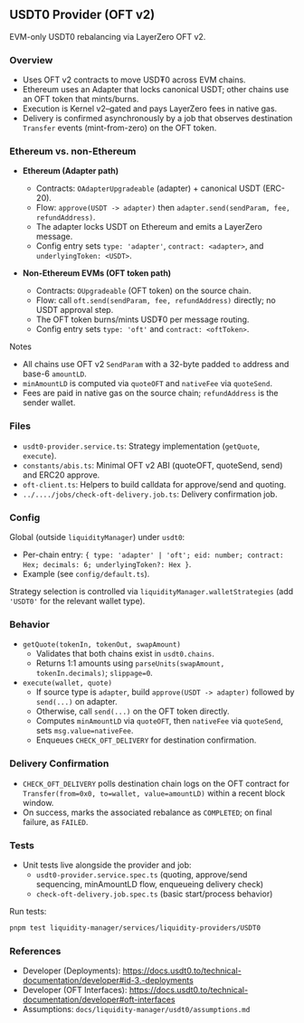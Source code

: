 ## USDT0 Provider (OFT v2)

EVM-only USDT0 rebalancing via LayerZero OFT v2.

### Overview

- Uses OFT v2 contracts to move USD₮0 across EVM chains.
- Ethereum uses an Adapter that locks canonical USDT; other chains use an OFT token that mints/burns.
- Execution is Kernel v2–gated and pays LayerZero fees in native gas.
- Delivery is confirmed asynchronously by a job that observes destination `Transfer` events (mint-from-zero) on the OFT token.

### Ethereum vs. non-Ethereum

- **Ethereum (Adapter path)**
  - Contracts: `OAdapterUpgradeable` (adapter) + canonical USDT (ERC-20).
  - Flow: `approve(USDT -> adapter)` then `adapter.send(sendParam, fee, refundAddress)`.
  - The adapter locks USDT on Ethereum and emits a LayerZero message.
  - Config entry sets `type: 'adapter'`, `contract: <adapter>`, and `underlyingToken: <USDT>`.

- **Non-Ethereum EVMs (OFT token path)**
  - Contracts: `OUpgradeable` (OFT token) on the source chain.
  - Flow: call `oft.send(sendParam, fee, refundAddress)` directly; no USDT approval step.
  - The OFT token burns/mints USD₮0 per message routing.
  - Config entry sets `type: 'oft'` and `contract: <oftToken>`.

Notes

- All chains use OFT v2 `SendParam` with a 32-byte padded `to` address and base-6 `amountLD`.
- `minAmountLD` is computed via `quoteOFT` and `nativeFee` via `quoteSend`.
- Fees are paid in native gas on the source chain; `refundAddress` is the sender wallet.

### Files

- `usdt0-provider.service.ts`: Strategy implementation (`getQuote`, `execute`).
- `constants/abis.ts`: Minimal OFT v2 ABI (quoteOFT, quoteSend, send) and ERC20 approve.
- `oft-client.ts`: Helpers to build calldata for approve/send and quoting.
- `../..../jobs/check-oft-delivery.job.ts`: Delivery confirmation job.

### Config

Global (outside `liquidityManager`) under `usdt0`:

- Per-chain entry: `{ type: 'adapter' | 'oft'; eid: number; contract: Hex; decimals: 6; underlyingToken?: Hex }`.
- Example (see `config/default.ts`).

Strategy selection is controlled via `liquidityManager.walletStrategies` (add `'USDT0'` for the relevant wallet type).

### Behavior

- `getQuote(tokenIn, tokenOut, swapAmount)`
  - Validates that both chains exist in `usdt0.chains`.
  - Returns 1:1 amounts using `parseUnits(swapAmount, tokenIn.decimals)`; `slippage=0`.
- `execute(wallet, quote)`
  - If source type is `adapter`, build `approve(USDT -> adapter)` followed by `send(...)` on adapter.
  - Otherwise, call `send(...)` on the OFT token directly.
  - Computes `minAmountLD` via `quoteOFT`, then `nativeFee` via `quoteSend`, sets `msg.value=nativeFee`.
  - Enqueues `CHECK_OFT_DELIVERY` for destination confirmation.

### Delivery Confirmation

- `CHECK_OFT_DELIVERY` polls destination chain logs on the OFT contract for `Transfer(from=0x0, to=wallet, value=amountLD)` within a recent block window.
- On success, marks the associated rebalance as `COMPLETED`; on final failure, as `FAILED`.

### Tests

- Unit tests live alongside the provider and job:
  - `usdt0-provider.service.spec.ts` (quoting, approve/send sequencing, minAmountLD flow, enqueueing delivery check)
  - `check-oft-delivery.job.spec.ts` (basic start/process behavior)

Run tests:

```bash
pnpm test liquidity-manager/services/liquidity-providers/USDT0
```

### References

- Developer (Deployments): https://docs.usdt0.to/technical-documentation/developer#id-3.-deployments
- Developer (OFT Interfaces): https://docs.usdt0.to/technical-documentation/developer#oft-interfaces
- Assumptions: `docs/liquidity-manager/usdt0/assumptions.md`
